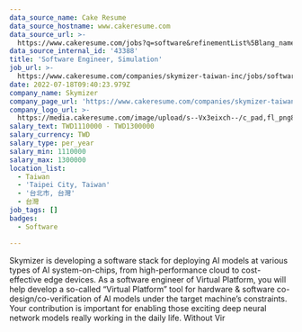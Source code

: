 ```yaml
---
data_source_name: Cake Resume
data_source_hostname: www.cakeresume.com
data_source_url: >-
  https://www.cakeresume.com/jobs?q=software&refinementList%5Blang_name%5D%5B0%5D=English&refinementList%5Bsalary_type%5D=per_year&range%5Bsalary_range%5D%5Bmin%5D=1000000&page=2
data_source_internal_id: '43388'
title: 'Software Engineer, Simulation'
job_url: >-
  https://www.cakeresume.com/companies/skymizer-taiwan-inc/jobs/software-engineer-simulation
date: 2022-07-18T09:40:23.979Z
company_name: Skymizer
company_page_url: 'https://www.cakeresume.com/companies/skymizer-taiwan-inc'
company_logo_url: >-
  https://media.cakeresume.com/image/upload/s--Vx3eixch--/c_pad,fl_png8,h_200,w_200/v1638618533/q6kozrgtey2jcnokwbd6.png
salary_text: TWD1110000 - TWD1300000
salary_currency: TWD
salary_type: per_year
salary_min: 1110000
salary_max: 1300000
location_list:
  - Taiwan
  - 'Taipei City, Taiwan'
  - '台北市, 台灣'
  - 台灣
job_tags: []
badges:
  - Software

---
```


Skymizer is developing a software stack for deploying AI models at various types of AI system-on-chips, from high-performance cloud to cost-effective edge devices. As a software engineer of Virtual Platform, you will help develop a so-called “Virtual Platform” tool for hardware & software co-design/co-verification of AI models under the target machine’s constraints. Your contribution is important for enabling those exciting deep neural network models really working in the daily life. Without Vir
